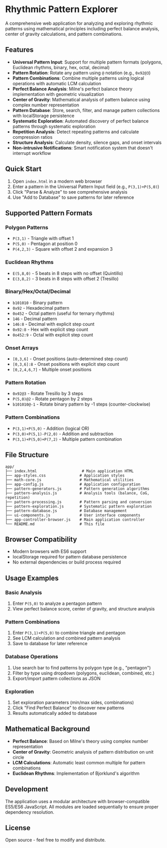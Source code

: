 # Rhythmic Pattern Explorer

A comprehensive web application for analyzing and exploring rhythmic patterns using mathematical principles including perfect balance analysis, center of gravity calculations, and pattern combinations.

## Features

- **Universal Pattern Input**: Support for multiple pattern formats (polygons, Euclidean rhythms, binary, hex, octal, decimal)
- **Pattern Rotation**: Rotate any pattern using `@` notation (e.g., `0x92@3`)
- **Pattern Combinations**: Combine multiple patterns using logical operations with automatic LCM calculation
- **Perfect Balance Analysis**: Milne's perfect balance theory implementation with geometric visualization
- **Center of Gravity**: Mathematical analysis of pattern balance using complex number representation
- **Pattern Database**: Store, search, filter, and manage pattern collections with localStorage persistence
- **Systematic Exploration**: Automated discovery of perfect balance patterns through systematic exploration
- **Repetition Analysis**: Detect repeating patterns and calculate compression ratios
- **Structure Analysis**: Calculate density, silence gaps, and onset intervals
- **Non-intrusive Notifications**: Smart notification system that doesn't interrupt workflow

## Quick Start

1. Open `index.html` in a modern web browser
2. Enter a pattern in the Universal Pattern Input field (e.g., `P(3,1)+P(5,0)`)
3. Click "Parse & Analyze" to see comprehensive analysis
4. Use "Add to Database" to save patterns for later reference

## Supported Pattern Formats

### Polygon Patterns
- `P(3,1)` - Triangle with offset 1
- `P(5,0)` - Pentagon at position 0
- `P(4,2,3)` - Square with offset 2 and expansion 3

### Euclidean Rhythms
- `E(5,8,0)` - 5 beats in 8 steps with no offset (Quintillo)
- `E(3,8,2)` - 3 beats in 8 steps with offset 2 (Tresillo)

### Binary/Hex/Octal/Decimal
- `b101010` - Binary pattern
- `0x92` - Hexadecimal pattern
- `0o452` - Octal pattern (useful for ternary rhythms)
- `146` - Decimal pattern
- `146:8` - Decimal with explicit step count
- `0x92:8` - Hex with explicit step count
- `0o452:9` - Octal with explicit step count

### Onset Arrays
- `[0,3,6]` - Onset positions (auto-determined step count)
- `[0,3,6]:8` - Onset positions with explicit step count
- `[0,2,4,6,7]` - Multiple onset positions

### Pattern Rotation
- `0x92@3` - Rotate Tresillo by 3 steps
- `P(5,0)@2` - Rotate pentagon by 2 steps  
- `b101010@-1` - Rotate binary pattern by -1 steps (counter-clockwise)

### Pattern Combinations
- `P(3,1)+P(5,0)` - Addition (logical OR)
- `P(3,0)+P(5,1)-P(2,0)` - Addition and subtraction
- `P(3,1)+P(5,0)+P(7,2)` - Multiple pattern combination

## File Structure

```
app/
├── index.html                    # Main application HTML
├── app-styles.css               # Application styles
├── math-core.js                 # Mathematical utilities
├── app-config.js                # Application configuration
├── pattern-generators.js        # Pattern generation algorithms
├── pattern-analysis.js          # Analysis tools (balance, CoG, repetition)
├── pattern-processing.js        # Pattern parsing and conversion
├── pattern-exploration.js       # Systematic pattern exploration
├── pattern-database.js          # Database management
├── ui-components.js             # User interface components
├── app-controller-browser.js    # Main application controller
└── README.md                    # This file
```

## Browser Compatibility

- Modern browsers with ES6 support
- localStorage required for pattern database persistence
- No external dependencies or build process required

## Usage Examples

### Basic Analysis
1. Enter `P(5,0)` to analyze a pentagon pattern
2. View perfect balance score, center of gravity, and structure analysis

### Pattern Combinations
1. Enter `P(3,1)+P(5,0)` to combine triangle and pentagon
2. See LCM calculation and combined pattern analysis
3. Save to database for later reference

### Database Operations
1. Use search bar to find patterns by polygon type (e.g., "pentagon")
2. Filter by type using dropdown (polygons, euclidean, combined, etc.)
3. Export/import pattern collections as JSON

### Exploration
1. Set exploration parameters (min/max sides, combinations)
2. Click "Find Perfect Balance" to discover new patterns
3. Results automatically added to database

## Mathematical Background

- **Perfect Balance**: Based on Milne's theory using complex number representation
- **Center of Gravity**: Geometric analysis of pattern distribution on unit circle
- **LCM Calculations**: Automatic least common multiple for pattern combinations
- **Euclidean Rhythms**: Implementation of Bjorklund's algorithm

## Development

The application uses a modular architecture with browser-compatible ES5/ES6 JavaScript. All modules are loaded sequentially to ensure proper dependency resolution.

## License

Open source - feel free to modify and distribute.